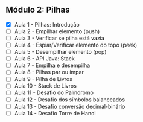 ## Módulo 2: Pilhas

- [x] Aula 1 - Pilhas: Introdução
- [ ] Aula 2 - Empilhar elemento (push)
- [ ] Aula 3 - Verificar se pilha está vazia
- [ ] Aula 4 - Espiar/Verificar elemento do topo (peek)
- [ ] Aula 5 - Desempilhar elemento (pop)
- [ ] Aula 6 - API Java: Stack
- [ ] Aula 7 - Empilha e desempilha
- [ ] Aula 8 - Pilhas par ou ímpar
- [ ] Aula 9 - Pilha de Livros
- [ ] Aula 10 - Stack de Livros
- [ ] Aula 11 - Desafio do Palíndromo
- [ ] Aula 12 - Desafio dos símbolos balanceados
- [ ] Aula 13 - Desafio conversão decimal-binário
- [ ] Aula 14 - Desafio Torre de Hanoi
